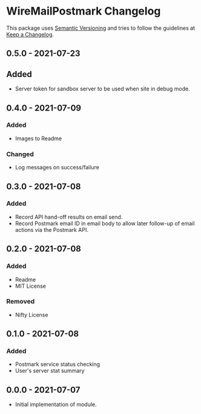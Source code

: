 # **WireMailPostmark Changelog**

This package uses [Semantic Versioning] and tries to follow the guidelines at [Keep a Changelog].


## 0.5.0 - 2021-07-23
## Added
* Server token for sandbox server to be used when site in debug mode.



## 0.4.0 - 2021-07-09
### Added
- Images to Readme
### Changed
- Log messages on success/failure



## 0.3.0 - 2021-07-08
### Added
- Record API hand-off results on email send.
- Record Postmark email ID in email body to allow later
  follow-up of email actions via the Postmark API.



## 0.2.0 - 2021-07-08
### Added
- Readme
- MIT License
### Removed
- Nifty License



## 0.1.0 - 2021-07-08
### Added
- Postmark service status checking
- User's server stat summary



## 0.0.0 - 2021-07-07
- Initial implementation of module.



[Semantic Versioning]: https://semver.org/spec/v2.0.0.html
[Keep a Changelog]:    http://keepachangelog.com/en/1.0.0/
